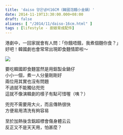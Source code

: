 ```yaml
---
title: 'daiso 양은냄비16CM（韓國泡麵小金鍋）'
date: 2014-11-19T13:30:00.000+08:00
draft: false
aliases: [ "/2014/11/daiso-16cm.html" ]
tags : [lifestyle - 廚娘育成配件]
---
```


港劇中，一回家就會有人問：「你餓唔餓，我煮個麵你食？」  
好吧！韓國劇也會常常出現即食麵情節啦～  

![](/images/daiso16cmpot.jpg)

要吃韓國即食麵當然是用鋁製金鍋仔  
小小一個，煮一人分量剛剛好  
兩位用其實也沒有問題  
不過就不能獨佔兜兜  
這就不像演韓劇的樣子有點可惜喔（咦？）  
  
兜兜不需要用大火，而且傳熱很快  
方便易用清洗有夠容易  
  
至於加熱後含鋁超標會傷身體云云  
反正又不是天天用，怕甚麼？
